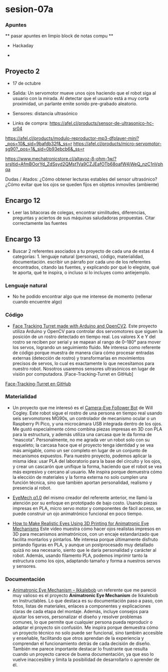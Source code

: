 # sesion-07a

### Apuntes
** pasar apuntes en limpio block de notas compu **
- Hackaday

- 
## Proyecto 2

- 17 de octubre 

- Salida: Un servomotor mueve unos ojos haciendo que el robot siga al usuario con la mirada. Al detectar que el usuario está a muy corta proximidad, un parlante emite sonido pre-grabado aleatorio.

- Sensores:
distancia ultrasónico

- Links de compra:
https://afel.cl/products/sensor-de-ultrasonico-hc-sr04

https://afel.cl/products/modulo-reproductor-mp3-dfplayer-mini?_pos=10&_sid=9bafdb32f&_ss=r
https://afel.cl/products/micro-servomotor-sg90?_pos=1&_sid=0b93ebcb6&_ss=r

https://www.mechatronicstore.cl/altavoz-8-ohm-1w/?srsltid=AfmBOorYd_ZdSsyd2QMst1Va9CZJEafOTb68oafW4jWeQ_nzC1nVphqa

Dudas / Atados:
¿Cómo obtener lecturas estables del sensor ultrasónico?
¿Cómo evitar que los ojos se queden fijos en objetos inmoviles (ambiente)

## Encargo 12
           
- Leer las bitacoras de colegas, encontrar similitudes, diferencias, preguntas y aciertos de sus máquinas saludadoras propuestas. Citar correctamente las fuentes

## Encargo 13
- Buscar 2 referentes asociados a tu proyecto de cada una de estas 4 categorías: 1. lenguaje natural (personas), código, materialidad, documentación. escribir un párrafo por cada uno de los referentes encontrados, citando las fuentes, y explicando por qué lo elegiste, qué te aporta, qué te inspira, o incluso si lo incluyes como antiejemplo.

### Lenguaje natural 
- No he podido encontrar algo que me interese de momento (rellenar cuando encuentre algo)

### Código

- [Face Tracking Turret made with Arduino and OpenCV2](https://www.youtube.com/watch?v=a_UiYOO-Sdw). Este proyecto utiliza Arduino y OpenCV para controlar dos servomotores que siguen la posición de un rostro detectado en tiempo real. Los valores X e Y del rostro se reciben por serial y se mapean al rango de 0–180° para mover los servos, logrando un seguimiento fluido. Me interesa como referente de código porque muestra de manera clara cómo procesar entradas externas (detección de rostro) y transformarlas en movimientos precisos de servos, lo cual es exactamente lo que necesitamos para nuestro robot. Nosotros usaremos sensores ultrasónicos en lugar de visión por computadora. 
[Face-Tracking-Turret en GitHub]

[Face-Tracking-Turret en GitHub](https://github.com/OwenTheGreenBean/Face-Tracking-Turret)

### Materialidad

- Un proyecto que me interesó es el [Camera-Eye Follower Bot](https://www.notion.so/nilheim-mechatronics/Camera-Eye-Follower-Bot-25524779b64d80969680f8a0c32fa703) de Will Cogley. Este robot sigue el rostro de una persona en tiempo real usando seis servomotores MG90s, un controlador de mecanismo ocular o un Raspberry Pi Pico, y una microcámara USB integrada dentro de los ojos. Me gustó especialmente cómo combina piezas impresas en 3D con PLA para la estructura, y además utiliza una carcasa que le da forma de “mascota”. Personalmente, no me agrada ver un robot solo con su esqueleto; la carcasa hace que el proyecto tenga identidad y se vea más amigable, como un ser completo en lugar de un conjunto de mecanismos expuestos. Para nuestro proyecto, podemos aplicar la misma idea: usar PLA del laboratorio para la base del circuito y los ojos, y crear un cascarón que unifique la forma, haciendo que el robot se vea más expresivo y cercano al usuario. Me inspira porque demuestra cómo la elección de materiales y la forma externa no solo cumplen una función técnica, sino que también aportan personalidad, realismo y presencia al robot.

- [EyeMech α1.0](https://willcogley.notion.site/Will-Cogley-Project-Archive-75a4864d73ab4361ab26cabaadaec33a) del mismo creador del referente anterior, me llamó la atención por su enfoque en prototipado de bajo costo. Usando piezas impresas en PLA, micro servo motor y componentes de fácil acceso, se puede construir un ojo animatrónico funcional en poco tiempo.

- [How to Make Realistic Eyes Using 3D Printing for Animatronic Eye Mechanisms](https://www.instructables.com/How-to-Make-Realistic-Eyes-Using-3D-Printing-for-Anim/) Este video muestra cómo hacer ojos realistas impresos en 3D para mecanismos animatrónicos, con un encaje estandarizado que facilita montarlos y pintarlos. Me interesa porque últimamente disfruto pintando figuras en PLA, y aunque un postprocesado muy detallado quizá no sea necesario, siento que le daría personalidad y carácter al robot. Además, usando filamento PLA, podemos imprimir tanto la estructura como los ojos, adaptando tamaño y forma a nuestros servos y sensores.

### Documentación
- [Animatronic Eye Mechanism – Ikkalebob](https://www.instructables.com/Animatronic-Eye-Mechanism/) un referente que me pareció muy valioso es el proyecto **Animatronic Eye Mechanism** de Ikkalebob en Instructables. Lo que destaca es su documentación paso a paso, con fotos, listas de materiales, enlaces a componentes y explicaciones claras de cada etapa del montaje. Además, incluye consejos para ajustar los servos, personalizar el diseño y resolver problemas comunes, lo que permite que cualquier persona pueda reproducir o adaptar el proyecto sin confusión. Me inspira porque demuestra cómo un proyecto técnico no solo puede ser funcional, sino también accesible y enseñable, facilitando que otros aprendan de la experiencia y comprendan el funcionamiento detrás de cada decisión de diseño. También me parece importante destacar lo frustrante que resulta cuando un proyecto carece de buena documentación, ya que eso lo vuelve inaccesible y limita la posibilidad de desarrollarlo o aprender de él.



